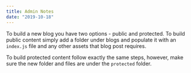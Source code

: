 ```yaml
---
title: Admin Notes
date: "2019-10-18"
---
```


To build a new blog you have two options - public and protected. To build public content simply add a folder under blogs and populate it with an `index.js` file and any other assets that blog post requires.

To build protected content follow exactly the same steps, however, make sure the new folder and files are under the `protected` folder.